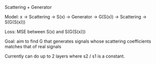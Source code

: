 Scattering + Generator

Model:
x -> Scattering -> S(x) -> Generator -> G(S(x)) -> Scattering -> S(G(S(x)))

Loss:
MSE between S(x) and S(G(S(x)))

Goal:
aim to find G that generates signals whose scattering coefficients matches that of real signals

Currently can do up to 2 layers where s2 / s1 is a constant.
